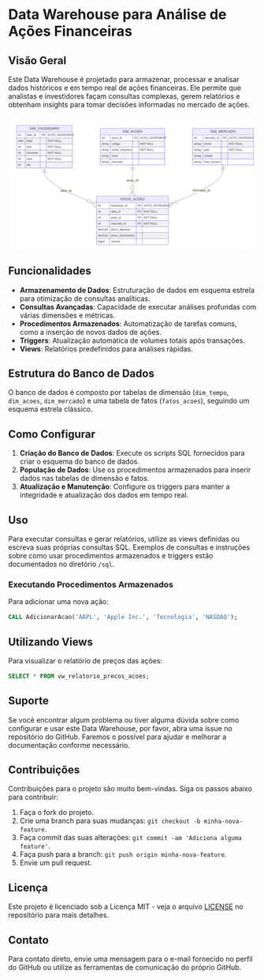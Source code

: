 # Data Warehouse para Análise de Ações Financeiras

## Visão Geral

Este Data Warehouse é projetado para armazenar, processar e analisar dados históricos e em tempo real de ações financeiras. Ele permite que analistas e investidores façam consultas complexas, gerem relatórios e obtenham insights para tomar decisões informadas no mercado de ações.

<kbd>
 <img src="https://raw.githubusercontent.com/AlefRP/sql_dwacoes/main/dw_acoes.svg" alt="DW Ações" style="border-radius: 20px;" />
</kbd>

## Funcionalidades

- **Armazenamento de Dados**: Estruturação de dados em esquema estrela para otimização de consultas analíticas.
- **Consultas Avançadas**: Capacidade de executar análises profundas com várias dimensões e métricas.
- **Procedimentos Armazenados**: Automatização de tarefas comuns, como a inserção de novos dados de ações.
- **Triggers**: Atualização automática de volumes totais após transações.
- **Views**: Relatórios predefinidos para análises rápidas.

## Estrutura do Banco de Dados

O banco de dados é composto por tabelas de dimensão (`dim_tempo`, `dim_acoes`, `dim_mercado`) e uma tabela de fatos (`fatos_acoes`), seguindo um esquema estrela clássico.

## Como Configurar

1. **Criação do Banco de Dados**: Execute os scripts SQL fornecidos para criar o esquema do banco de dados.
2. **População de Dados**: Use os procedimentos armazenados para inserir dados nas tabelas de dimensão e fatos.
3. **Atualização e Manutenção**: Configure os triggers para manter a integridade e atualização dos dados em tempo real.

## Uso

Para executar consultas e gerar relatórios, utilize as views definidas ou escreva suas próprias consultas SQL. Exemplos de consultas e instruções sobre como usar procedimentos armazenados e triggers estão documentados no diretório `/sql`.

### Executando Procedimentos Armazenados

Para adicionar uma nova ação:

```sql
CALL AdicionarAcao('AAPL', 'Apple Inc.', 'Tecnologia', 'NASDAQ');
```

## Utilizando Views

Para visualizar o relatório de preços das ações:

```sql
SELECT * FROM vw_relatorio_precos_acoes;
```

## Suporte

Se você encontrar algum problema ou tiver alguma dúvida sobre como configurar e usar este Data Warehouse, por favor, abra uma issue no repositório do GitHub. Faremos o possível para ajudar e melhorar a documentação conforme necessário.

## Contribuições

Contribuições para o projeto são muito bem-vindas. Siga os passos abaixo para contribuir:

1. Faça o fork do projeto.
2. Crie uma branch para suas mudanças: `git checkout -b minha-nova-feature`.
3. Faça commit das suas alterações: `git commit -am 'Adiciona alguma feature'`.
4. Faça push para a branch: `git push origin minha-nova-feature`.
5. Envie um pull request.

## Licença

Este projeto é licenciado sob a Licença MIT - veja o arquivo [LICENSE](LICENSE) no repositório para mais detalhes.

## Contato

Para contato direto, envie uma mensagem para o e-mail fornecido no perfil do GitHub ou utilize as ferramentas de comunicação do próprio GitHub.

